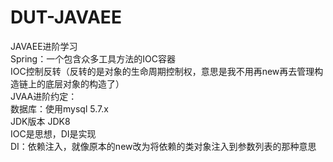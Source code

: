 # DUT-JAVAEE
JAVAEE进阶学习<br/>
Spring：一个包含众多工具方法的IOC容器<br/>
IOC控制反转（反转的是对象的生命周期控制权，意思是我不用再new再去管理构造链上的底层对象的构造了）<br/>
JVAA进阶约定：<br/>
数据库：使用mysql 5.7.x<br/>
JDK版本 JDK8<br/>
IOC是思想，DI是实现<br/>
DI：依赖注入，就像原本的new改为将依赖的类对象注入到参数列表的那种意思<br/>

